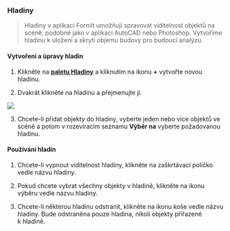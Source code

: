 ### Hladiny> Hladiny v aplikaci FormIt umožňují spravovat viditelnost objektů na scéně, podobně jako v aplikaci AutoCAD nebo Photoshop. Vytvoříme hladinu k uložení a skrytí objemu budovy pro budoucí analýzu.#### Vytvoření a úpravy hladin1. Klikněte na [**paletu Hladiny**](../tool-library/tool-bars-extended.md) a kliknutím na ikonu **+** vytvořte novou hladinu.2. Dvakrát klikněte na hladinu a přejmenujte ji. <br>![](./images/10c435cf-fcc2-4a4b-9135-094dea903da2.png)3. Chcete-li přidat objekty do hladiny, vyberte jeden nebo více objektů ve scéně a potom v rozevíracím seznamu **Výběr na** vyberte požadovanou hladinu.#### Používání hladin1. Chcete-li vypnout viditelnost hladiny, klikněte na zaškrtávací políčko vedle názvu hladiny.2. Pokud chcete vybrat všechny objekty v hladině, klikněte na ikonu výběru vedle názvu hladiny.3. Chcete-li některou hladinu odstranit, klikněte na ikonu koše vedle názvu hladiny. Bude odstraněna pouze hladina, nikoli objekty přiřazené k hladině.